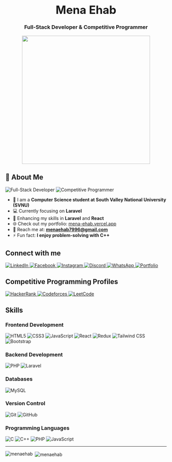 <h1 align="center" style="font-size: 2.5em; font-weight: bold;">Mena Ehab</h1>
<h3 align="center">Full-Stack Developer & Competitive Programmer</h3>

<p align="center">
  <img src="https://user-images.githubusercontent.com/74038190/225813708-98b745f2-7d22-48cf-9150-083f1b00d6c9.gif" width="400"/>
</p>

## 📌 About Me

![Full-Stack Developer](https://img.shields.io/badge/Full--Stack-Developer-blue)
![Competitive Programmer](https://img.shields.io/badge/Competitive-Programmer-blue)

- 🏧 I am a **Computer Science student at South Valley National University (SVNU)**
- 💻 Currently focusing on **Laravel**
- 🌱 Enhancing my skills in **Laravel** and **React**
- 🌐 Check out my portfolio: [mena-ehab.vercel.app](https://mena-ehab.vercel.app/)
- 📧 Reach me at: **menaehab7996@gmail.com**
- ⚡ Fun fact: **I enjoy problem-solving with C++**

## Connect with me

<p align="left">
  <a href="https://linkedin.com/in/mena-ehab-262a4b290" target="_blank">
    <img src="https://img.shields.io/badge/LinkedIn-0077B5?style=flat-square&logo=linkedin&logoColor=white" alt="LinkedIn" />
  </a>
  <a href="https://fb.com/mena.ehab.9026" target="_blank">
    <img src="https://img.shields.io/badge/Facebook-1877F2?style=flat-square&logo=facebook&logoColor=white" alt="Facebook" />
  </a>
  <a href="https://instagram.com/justt._.mena/" target="_blank">
    <img src="https://img.shields.io/badge/Instagram-E4405F?style=flat-square&logo=instagram&logoColor=white" alt="Instagram" />
  </a>
  <a href="https://discord.com/users/commanderyt" target="_blank">
    <img src="https://img.shields.io/badge/Discord-5865F2?style=flat-square&logo=discord&logoColor=white" alt="Discord" />
  </a>
  <a href="https://wa.me/201224535628" target="_blank">
    <img src="https://img.shields.io/badge/WhatsApp-25D366?style=flat-square&logo=whatsapp&logoColor=white" alt="WhatsApp" />
  </a>
  <a href="https://mena-ehab.vercel.app/" target="_blank">
    <img src="https://img.shields.io/badge/Portfolio-000000?style=flat-square&logo=vercel&logoColor=white" alt="Portfolio" />
  </a>
</p>

## Competitive Programming Profiles

<p align="left">
  <a href="https://www.hackerrank.com/commanderyt123" target="_blank">
    <img src="https://img.shields.io/badge/HackerRank-2EC866?style=flat-square&logo=hackerrank&logoColor=white" alt="HackerRank" />
  </a>
  <a href="https://codeforces.com/profile/mena.exe" target="_blank">
    <img src="https://img.shields.io/badge/Codeforces-1F8ACB?style=flat-square&logo=codeforces&logoColor=white" alt="Codeforces" />
  </a>
  <a href="https://www.leetcode.com/mena_ehab" target="_blank">
    <img src="https://img.shields.io/badge/LeetCode-FFA116?style=flat-square&logo=leetcode&logoColor=white" alt="LeetCode" />
  </a>
</p>

## Skills

### Frontend Development
<p align="left">
  <img src="https://img.shields.io/badge/HTML5-E34F26?style=flat-square&logo=html5&logoColor=white" alt="HTML5" />
  <img src="https://img.shields.io/badge/CSS3-1572B6?style=flat-square&logo=css3&logoColor=white" alt="CSS3" />
  <img src="https://img.shields.io/badge/JavaScript-F7DF1E?style=flat-square&logo=javascript&logoColor=black" alt="JavaScript" />
  <img src="https://img.shields.io/badge/React-61DAFB?style=flat-square&logo=react&logoColor=black" alt="React" />
  <img src="https://img.shields.io/badge/Redux-764ABC?style=flat-square&logo=redux&logoColor=white" alt="Redux" />
  <img src="https://img.shields.io/badge/TailwindCSS-38B2AC?style=flat-square&logo=tailwind-css&logoColor=white" alt="Tailwind CSS" />
  <img src="https://img.shields.io/badge/Bootstrap-7952B3?style=flat-square&logo=bootstrap&logoColor=white" alt="Bootstrap" />
</p>

### Backend Development
<p align="left">
  <img src="https://img.shields.io/badge/PHP-777BB4?style=flat-square&logo=php&logoColor=white" alt="PHP" />
  <img src="https://img.shields.io/badge/Laravel-FF2D20?style=flat-square&logo=laravel&logoColor=white" alt="Laravel" />
</p>

### Databases
<p align="left">
  <img src="https://img.shields.io/badge/MySQL-4479A1?style=flat-square&logo=mysql&logoColor=white" alt="MySQL" />
</p>

### Version Control
<p align="left">
  <img src="https://img.shields.io/badge/Git-F05032?style=flat-square&logo=git&logoColor=white" alt="Git" />
  <img src="https://img.shields.io/badge/GitHub-181717?style=flat-square&logo=github&logoColor=white" alt="GitHub" />
</p>

### Programming Languages
<p align="left">
   <img src="https://img.shields.io/badge/C-00599C?style=flat-square&logo=c%2B%2B&logoColor=white" alt="C" />
  <img src="https://img.shields.io/badge/C++-00599C?style=flat-square&logo=c%2B%2B&logoColor=white" alt="C++" />
  <img src="https://img.shields.io/badge/PHP-777BB4?style=flat-square&logo=php&logoColor=white" alt="PHP" />
  <img src="https://img.shields.io/badge/JavaScript-F7DF1E?style=flat-square&logo=javascript&logoColor=black" alt="JavaScript" />
</p>

<hr>
<p><img align="left" src="https://github-readme-stats.vercel.app/api/top-langs?username=menaehab&show_icons=true&locale=en&layout=compact&cache_seconds=1800" alt="menaehab" /></p>
<p>&nbsp;<img align="center" src="https://github-readme-stats.vercel.app/api?username=menaehab&show_icons=true&locale=en&cache_seconds=1800" alt="menaehab" /></p>
